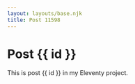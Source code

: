 ```yaml
---
layout: layouts/base.njk
title: Post 11598
---
```


# Post {{ id }}

This is post {{ id }} in my Eleventy project.
